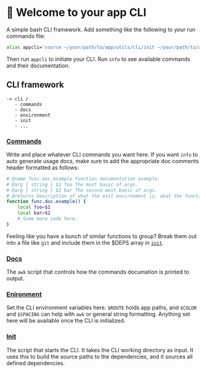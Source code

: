 # 👋 Welcome to your app CLI

A simple bash CLI framework. Add something like the following to your run commands file:

```bash
alias appcli='source ~/your/path/to/app/utils/cli/init ~/your/path/to/app/utils/cli'
```

 Then run `appcli` to initiate your CLI. Run `info` to see available commands and their documentation.

 ## CLI framework

 ```
 -> cli /
    - commands
    - docs
    - environment
    - init
    - ... 
 ```

### [Commands](https://github.com/Michelleeby/omekas-nginx-php-fpm-docker/blob/main/utils/cli/commands)

Write and place whatever CLI commands you want here. If you want `info` to auto generate usage docs, make sure to add the appropriate doc comments header formatted as follows:

```bash
# @name func.doc.example Function documentation example.
# @arg { string } $1 foo The most basic of args.
# @arg { string } $2 bar The second most basic of args.
# @returns Description of what the exit environment is, what the function did.
function func.doc.example() {
    local foo=$1
    local bar=$2
    # Some more code here.
}
```

Feeling like you have a bunch of similar functions to group? Break them out into a file like `git` and include them in the $DEPS array in [`init`](https://github.com/Michelleeby/omekas-nginx-php-fpm-docker/blob/main/utils/cli/init#L4-L9).

### [Docs](https://github.com/Michelleeby/omekas-nginx-php-fpm-docker/blob/main/utils/cli/docs)

The `awk` script that controls how the commands documation is printed to output.

### [Enironment](https://github.com/Michelleeby/omekas-nginx-php-fpm-docker/blob/main/utils/cli/environment)

Set the CLI environment variables here. `$ROUTE` holds app paths, and `$COLOR` and `$SPACING` can help with `awk` or general string formatting. Anything set here will be available once the CLI is initialized.

### [Init](https://github.com/Michelleeby/omekas-nginx-php-fpm-docker/blob/main/utils/cli/init)

The script that starts the CLI. It takes the CLI working directory as input. It uses this to build the source paths to the dependencies, and it sources all defined dependencies.